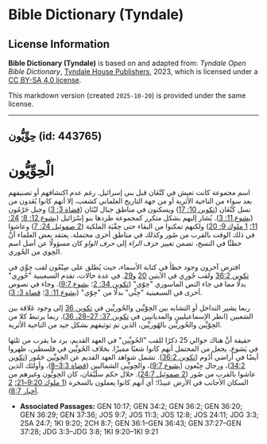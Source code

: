 # Bible Dictionary (Tyndale)

## License Information

**Bible Dictionary (Tyndale)** is based on and adapted from: _Tyndale Open Bible Dictionary_, [Tyndale House Publishers](https://tyndaleopenresources.com/), 2023, which is licensed under a [CC BY-SA 4.0 license](https://creativecommons.org/licenses/by-sa/4.0/legalcode.en).

This markdown version (created `2025-10-20`) is provided under the same license.



--------------------------------

## حِوِّيُّون (id: 443765)

الْحِوِّيُّون
=============

اسم مجموعة كانت تعيش في كَنْعَان قبل بني إسرائيل. رغم عدم اكتشافهم أو تصنيفهم بعد سواء من الناحية الأثرية أو من جهة التاريخ العلماني كشعب، إلا أنهم كانوا يُعَدون من نسل كَنْعَان ([تكوين 10: 17](https://ref.ly/Gen10:17)) ويسكنون في مناطق جبال لبْنَان ([قضاة 3: 3](https://ref.ly/Judg3:3)) وجبل حَرْمُون ([يشوع 11: 3](https://ref.ly/Josh11:3)). يُشار إليهم بشكل متكرر كمجموعة طردها بنو إسْرَائيل ([يشوع 12: 8؛](https://ref.ly/Josh12:8) [24: 11؛](https://ref.ly/Josh24:11) [1 ملوك 9: 20](https://ref.ly/1Kgs9:20)) ولكنهم تمكنوا من البقاء حتى حِقْبَة الملكية ([2 صموئيل 24: 7](https://ref.ly/2Sam24:7)) وعاشوا في ذلك الوقت بالقرب من صُور وكذلك في مناطق أخرى محتملة. يعتقد بعض العلماء أنَّ خطئًا في النسخ، تضمن تغيير حرف *الراء* إلى *حرف الواو* كان مسؤولًا عن أصل اسم الحِوي من الحُوري.

افترض آخرون وجود خطأ في كتابة الأسماء، حيث يُطلق على صِبْعُون لقب حِوِّي في [تكوين 36:2](https://ref.ly/Gen36:2) ولقب حُورِي في الآيتين [20](https://ref.ly/Gen36:20) و[29](https://ref.ly/Gen36:29). في عدة حالات، تقدم السبعينية "حُورِي" بدلًا مما في جاء النص الماسوري "حِوّي" ([تكوين 34: 2](https://ref.ly/Gen34:2)؛ [يشوع 9:7](https://ref.ly/Josh9:7)). وجاء في نصوص أخرى في السبعينية "حِثِّي" بدلًا من "حِوّي" ([يشوع 11: 3](https://ref.ly/Josh11:3)؛ [قضاة 3: 3](https://ref.ly/Judg3:3)).

ربما يشير التداخل أو التشابه بين الحِوّيِّين والحُوريِّين في [تكوين 36](https://ref.ly/Gen36:1-Gen36:43) إلى وجود عَلاقة بين الشعبين (انظر الإسماعيليين والمديانيين في [تكوين 37: 27–28، 36](https://ref.ly/Gen37:27-Gen37:28,Gen37:36)). ربما يرتبط كلا من الحِوّيِّين والحُوريِّين بالهُوريِّين، الذين تم توثيقهم بشكل جيد من الناحية الأثرية.

حقيقة أنَّ هناك حوالي 25 ذكرًا للقب "الحُويِّين" في العهد القديم، يرد ما يقرب من ثلثها في يَشوع، يجعل من المحتمل أنهم كانوا شعبًا مميزًا. بخلاف الحُويِّين في فلسطين، ظهروا أيضًا في أراضي أَدُوم ([تكوين 36:2](https://ref.ly/Gen36:2)). تشمل شواهد العهد القديم عن الحِويِّين حَمُور ([تكوين 34:2](https://ref.ly/Gen34:2))، ورجال جِبْعون ([يشوع 9:7](https://ref.ly/Josh9:7))، والحِويِّين الشماليين ([قضاة 3:3–8](https://ref.ly/Judg3:3-Judg3:8))، وأولئك الذين عاشوا بالقرب من صُور ([2 صموئيل 24:7](https://ref.ly/2Sam24:7)). خلال حكم سلَيْمَان، كان الحِويُّون وغيرهم من السكان الأجانب في الأرض عبيدًا؛ أي أنهم كانوا يعملون بالسخرة ([1 ملوك 9:20–21؛](https://ref.ly/1Kgs9:20-1Kgs9:21) [2 أخبار 8:7](https://ref.ly/2Chr8:7)).

* **Associated Passages:** GEN 10:17; GEN 34:2; GEN 36:2; GEN 36:20; GEN 36:29; GEN 37:36; JOS 9:7; JOS 11:3; JOS 12:8; JOS 24:11; JDG 3:3; 2SA 24:7; 1KI 9:20; 2CH 8:7; GEN 36:1–GEN 36:43; GEN 37:27–GEN 37:28; JDG 3:3–JDG 3:8; 1KI 9:20–1KI 9:21

